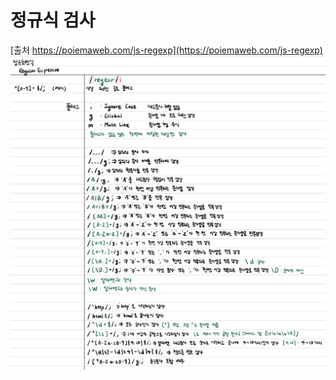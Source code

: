 # 정규식 검사

[출처 https://poiemaweb.com/js-regexp](https://poiemaweb.com/js-regexp)
![img](https://github.com/hachuu/developGuide/blob/main/6F0B9C2C-65B6-4BA6-8E92-B85DB7DFDF6B.jpeg)

